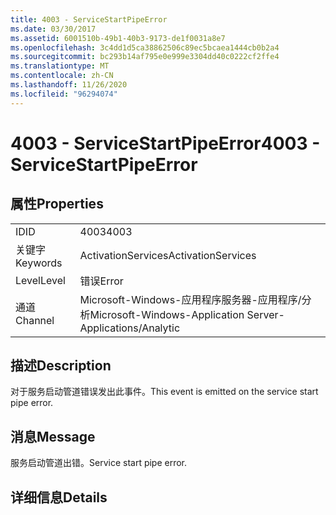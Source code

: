 ```yaml
---
title: 4003 - ServiceStartPipeError
ms.date: 03/30/2017
ms.assetid: 6001510b-49b1-40b3-9173-de1f0031a8e7
ms.openlocfilehash: 3c4dd1d5ca38862506c89ec5bcaea1444cb0b2a4
ms.sourcegitcommit: bc293b14af795e0e999e3304dd40c0222cf2ffe4
ms.translationtype: MT
ms.contentlocale: zh-CN
ms.lasthandoff: 11/26/2020
ms.locfileid: "96294074"
---
```

# <a name="4003---servicestartpipeerror"></a><span data-ttu-id="d3712-102">4003 - ServiceStartPipeError</span><span class="sxs-lookup"><span data-stu-id="d3712-102">4003 - ServiceStartPipeError</span></span>

## <a name="properties"></a><span data-ttu-id="d3712-103">属性</span><span class="sxs-lookup"><span data-stu-id="d3712-103">Properties</span></span>  
  
|||  
|-|-|  
|<span data-ttu-id="d3712-104">ID</span><span class="sxs-lookup"><span data-stu-id="d3712-104">ID</span></span>|<span data-ttu-id="d3712-105">4003</span><span class="sxs-lookup"><span data-stu-id="d3712-105">4003</span></span>|  
|<span data-ttu-id="d3712-106">关键字</span><span class="sxs-lookup"><span data-stu-id="d3712-106">Keywords</span></span>|<span data-ttu-id="d3712-107">ActivationServices</span><span class="sxs-lookup"><span data-stu-id="d3712-107">ActivationServices</span></span>|  
|<span data-ttu-id="d3712-108">Level</span><span class="sxs-lookup"><span data-stu-id="d3712-108">Level</span></span>|<span data-ttu-id="d3712-109">错误</span><span class="sxs-lookup"><span data-stu-id="d3712-109">Error</span></span>|  
|<span data-ttu-id="d3712-110">通道</span><span class="sxs-lookup"><span data-stu-id="d3712-110">Channel</span></span>|<span data-ttu-id="d3712-111">Microsoft-Windows-应用程序服务器-应用程序/分析</span><span class="sxs-lookup"><span data-stu-id="d3712-111">Microsoft-Windows-Application Server-Applications/Analytic</span></span>|  
  
## <a name="description"></a><span data-ttu-id="d3712-112">描述</span><span class="sxs-lookup"><span data-stu-id="d3712-112">Description</span></span>  

 <span data-ttu-id="d3712-113">对于服务启动管道错误发出此事件。</span><span class="sxs-lookup"><span data-stu-id="d3712-113">This event is emitted on the service start pipe error.</span></span>  
  
## <a name="message"></a><span data-ttu-id="d3712-114">消息</span><span class="sxs-lookup"><span data-stu-id="d3712-114">Message</span></span>  

 <span data-ttu-id="d3712-115">服务启动管道出错。</span><span class="sxs-lookup"><span data-stu-id="d3712-115">Service start pipe error.</span></span>  
  
## <a name="details"></a><span data-ttu-id="d3712-116">详细信息</span><span class="sxs-lookup"><span data-stu-id="d3712-116">Details</span></span>
